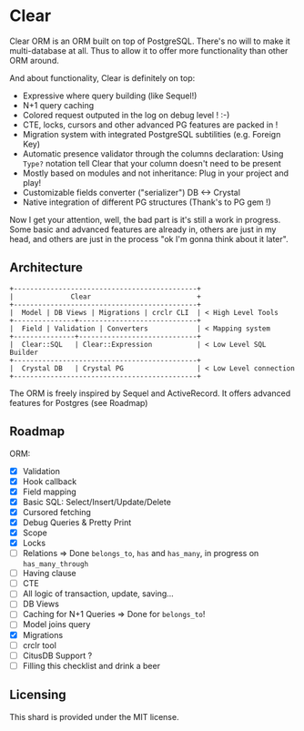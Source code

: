 # Clear

Clear ORM is an ORM built on top of PostgreSQL.
There's no will to make it multi-database at all. Thus to allow it to offer
more functionality than other ORM around.

And about functionality, Clear is definitely on top:

- Expressive where query building (like Sequel!)
- N+1 query caching
- Colored request outputed in the log on debug level ! :-)
- CTE, locks, cursors and other advanced PG features are packed in !
- Migration system with integrated PostgreSQL subtilities (e.g. Foreign Key)
- Automatic presence validator through the columns declaration: Using `Type?`
  notation tell Clear that your column doesn't need to be present
- Mostly based on modules and not inheritance: Plug in your project and play!
- Customizable fields converter ("serializer") DB <-> Crystal
- Native integration of different PG structures (Thank's to PG gem !)

Now I get your attention, well, the bad part is it's still a work in progress.
Some basic and advanced features are already in, others are just in my head, and
others are just in the process "ok I'm gonna think about it later".


## Architecture

```text
+---------------------------------------------+
|              Clear                          +
+---------------------------------------------+
|  Model | DB Views | Migrations | crclr CLI  | < High Level Tools
+---------------+-----------------------------+
|  Field | Validation | Converters            | < Mapping system
+---------------+-----------------------------+
|  Clear::SQL   | Clear::Expression           | < Low Level SQL Builder
+---------------------------------------------+
|  Crystal DB   | Crystal PG                  | < Low Level connection
+---------------------------------------------+
```

The ORM is freely inspired by Sequel and ActiveRecord.
It offers advanced features for Postgres (see Roadmap)

## Roadmap

ORM:

- [X] Validation
- [X] Hook callback
- [X] Field mapping
- [X] Basic SQL: Select/Insert/Update/Delete
- [X] Cursored fetching
- [X] Debug Queries & Pretty Print
- [X] Scope
- [X] Locks
- [ ] Relations => Done `belongs_to`, `has` and `has_many`, in progress on `has_many_through`
- [ ] Having clause
- [ ] CTE
- [ ] All logic of transaction, update, saving...
- [ ] DB Views
- [ ] Caching for N+1 Queries => Done for `belongs_to`!
- [ ] Model joins query
- [X] Migrations
- [ ] crclr tool
- [ ] CitusDB Support ?
- [ ] Filling this checklist and drink a beer

## Licensing

This shard is provided under the MIT license.